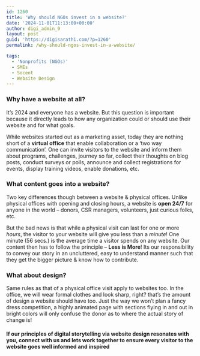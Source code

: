 ```yaml
---
id: 1260
title: 'Why should NGOs invest in a website?'
date: '2024-11-01T11:13:00+00:00'
author: digi_admin_9
layout: post
guid: 'https://digisarathi.com/?p=1260'
permalink: /why-should-ngos-invest-in-a-website/

tags:
  - 'Nonprofits (NGOs)'
  - SMEs
  - Socent
  - Website Design
---
```


### Why have a website at all?

It’s 2024 and everyone has a website. But this question is important because it directly leads to how any organization could or should use their website and for what goals.

While websites started out as a marketing asset, today they are nothing short of a **virtual office** that enable collaboration or a ‘two way communication’. One can invite visitors to the website and inform them about programs, challenges, journey so far, collect their thoughts on blog posts, conduct surveys or polls, announce and collect registrations for events, display training videos, enable donations, etc.

### What content goes into a website?

Two key differences though between a website &amp; physical offices. Unlike physical offices with opening and closing hours, a website is **open 24/7** for anyone in the world – donors, CSR managers, volunteers, just curious folks, etc.

But the bad news is that while a physical visit can last for one or more _hours_, the visitor to your website will give you less than a _minute_! One minute (56 secs.) is the average time a visitor spends on any website. Our content then has to follow the principle – **Less is More**! Its our responsibility to convey our story in an uncluttered, easy to understand manner such that they get the bigger picture &amp; know how to contribute.

### What about design?

Same rules as that of a physical office visit apply to websites too. In the office, we will wear formal clothes and look sharp, right? that’s the amount of design a website should have too. Just the way we won’t plan a fancy dress competition, a highly animated page with sections flying in and out in bright colors will only confuse the donor as to where the actual story of change is!

#### If our principles of digital storytelling via website design resonates with you, connect with us and lets work together to ensure every visitor to the website goes well informed and inspired
